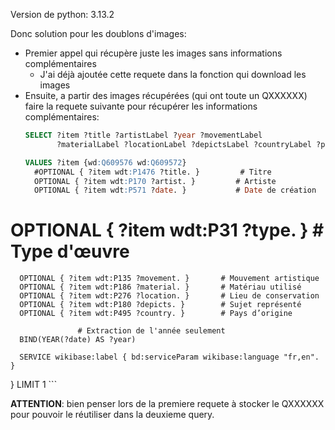 Version de python: 3.13.2

Donc solution pour les doublons d'images:

- Premier appel qui récupère juste les images sans informations complémentaires
    - J'ai déjà ajoutée cette requete dans la fonction qui download les images
- Ensuite, a partir des images récupérées (qui ont toute un QXXXXXX) faire la requete suivante pour récupérer les informations complémentaires:
    ```sql
    SELECT ?item ?title ?artistLabel ?year ?movementLabel 
           ?materialLabel ?locationLabel ?depictsLabel ?countryLabel ?pic{

  VALUES ?item {wd:Q609576 wd:Q609572}
      #OPTIONAL { ?item wdt:P1476 ?title. }         # Titre
      OPTIONAL { ?item wdt:P170 ?artist. }         # Artiste
      OPTIONAL { ?item wdt:P571 ?date. }           # Date de création
#       OPTIONAL { ?item wdt:P31 ?type. }            # Type d'œuvre
      OPTIONAL { ?item wdt:P135 ?movement. }       # Mouvement artistique
      OPTIONAL { ?item wdt:P186 ?material. }       # Matériau utilisé
      OPTIONAL { ?item wdt:P276 ?location. }       # Lieu de conservation
      OPTIONAL { ?item wdt:P180 ?depicts. }        # Sujet représenté
      OPTIONAL { ?item wdt:P495 ?country. }        # Pays d’origine
             
                   # Extraction de l'année seulement
      BIND(YEAR(?date) AS ?year)

      SERVICE wikibase:label { bd:serviceParam wikibase:language "fr,en". }
}
LIMIT 1
    ```

**ATTENTION**: bien penser lors de la premiere requete à stocker le QXXXXXX pour pouvoir le réutiliser dans la deuxieme query.